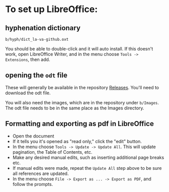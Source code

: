 # To set up LibreOffice:

## hyphenation dictionary
```
b/hyph/dict_la-va-github.oxt
```
You should be able to double-click and it will auto install. If this doesn't work, open LibreOffice Writer, and in the menu choose `Tools -> Extensions`, then add.

## opening the `odt` file

These will generally be available in the repository [Releases](https://github.com/indyblue/brevrom/releases). You'll need to download the odt file.

You will also need the images, which are in the repository under `b/Images`. The odt file needs to be in the same place as the Images directory.

## Formatting and exporting as pdf in LibreOffice

- Open the document
- If it tells you it's opened as "read only," click the "edit" button.
- In the menu choose `Tools -> Update -> Update All`. This will update pagination, the Table of Contents, etc.
- Make any desired manual edits, such as inserting additional page breaks etc.
- If manual edits were made, repeat the `Update All` step above to be sure all references are updated.
- In the menu choose `File -> Export as ... -> Export as PDF`, and follow the prompts.
